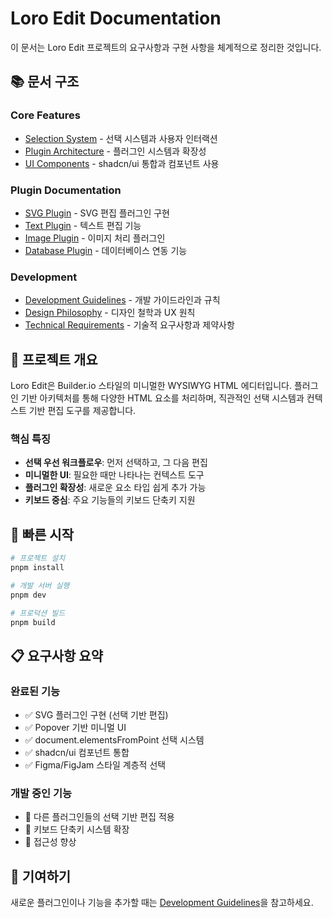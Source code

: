 # Loro Edit Documentation

이 문서는 Loro Edit 프로젝트의 요구사항과 구현 사항을 체계적으로 정리한 것입니다.

## 📚 문서 구조

### Core Features
- [Selection System](./selection-system.md) - 선택 시스템과 사용자 인터랙션
- [Plugin Architecture](./plugin-architecture.md) - 플러그인 시스템과 확장성
- [UI Components](./ui-components.md) - shadcn/ui 통합과 컴포넌트 사용

### Plugin Documentation
- [SVG Plugin](./svg-plugin.md) - SVG 편집 플러그인 구현
- [Text Plugin](./text-plugin.md) - 텍스트 편집 기능
- [Image Plugin](./image-plugin.md) - 이미지 처리 플러그인
- [Database Plugin](./database-plugin.md) - 데이터베이스 연동 기능

### Development
- [Development Guidelines](./development-guidelines.md) - 개발 가이드라인과 규칙
- [Design Philosophy](./design-philosophy.md) - 디자인 철학과 UX 원칙
- [Technical Requirements](./technical-requirements.md) - 기술적 요구사항과 제약사항

## 🎯 프로젝트 개요

Loro Edit은 Builder.io 스타일의 미니멀한 WYSIWYG HTML 에디터입니다. 플러그인 기반 아키텍처를 통해 다양한 HTML 요소를 처리하며, 직관적인 선택 시스템과 컨텍스트 기반 편집 도구를 제공합니다.

### 핵심 특징
- **선택 우선 워크플로우**: 먼저 선택하고, 그 다음 편집
- **미니멀한 UI**: 필요한 때만 나타나는 컨텍스트 도구
- **플러그인 확장성**: 새로운 요소 타입 쉽게 추가 가능
- **키보드 중심**: 주요 기능들의 키보드 단축키 지원

## 🚀 빠른 시작

```bash
# 프로젝트 설치
pnpm install

# 개발 서버 실행
pnpm dev

# 프로덕션 빌드
pnpm build
```

## 📋 요구사항 요약

### 완료된 기능
- ✅ SVG 플러그인 구현 (선택 기반 편집)
- ✅ Popover 기반 미니멀 UI
- ✅ document.elementsFromPoint 선택 시스템
- ✅ shadcn/ui 컴포넌트 통합
- ✅ Figma/FigJam 스타일 계층적 선택

### 개발 중인 기능
- 🔄 다른 플러그인들의 선택 기반 편집 적용
- 🔄 키보드 단축키 시스템 확장
- 🔄 접근성 향상

## 🤝 기여하기

새로운 플러그인이나 기능을 추가할 때는 [Development Guidelines](./development-guidelines.md)을 참고하세요.